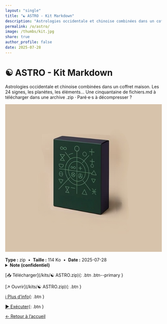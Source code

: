 ```yaml
---
layout: "single"
title: "☯ ASTRO - Kit Markdown"
description: "Astrologies occidentale et chinoise combinées dans un coffret maison. Les 24 signes, les planètes, les éléments... Une cinquantaine de fichiers.md à télécharger dans une archive .zip · Paré·e·s à décompresser ?"
permalink: /o/astro/
image: /thumbs/kit.jpg
share: true
author_profile: false
date: 2025-07-28
---
```

# ☯ ASTRO - Kit Markdown

Astrologies occidentale et chinoise combinées dans un coffret maison. Les 24 signes, les planètes, les éléments... Une cinquantaine de fichiers.md à télécharger dans une archive .zip · Paré·e·s à décompresser ?

![Aperçu](/thumbs/kit.jpg)

<div class="info-box">
<strong>Type :</strong> zip &nbsp;•&nbsp; <strong>Taille :</strong> 114 Ko &nbsp;•&nbsp; <strong>Date :</strong> 2025-07-28
</div>


<div class="tags"></div>

<details class="notice--warning notice">
<summary><strong>Note (confidentiel)</strong></summary>
<p>Mot de passe : batman1234</p>
</details>

[📥 Télécharger](/kits/☯ ASTRO.zip){: .btn .btn--primary }

[↗ Ouvrir](/kits/☯ ASTRO.zip){: .btn }

[ℹ️ Plus d’info](https://publish.obsidian.md/ouaisfieu/%E2%96%B6+NOS+KITS+%E2%97%80/Kits){: .btn }

[▶️ Exécuter](https://publish.obsidian.md/ouaisfieu/%E2%96%B6+NOS+KITS+%E2%97%80/Kits){: .btn }

[← Retour à l’accueil](/)
